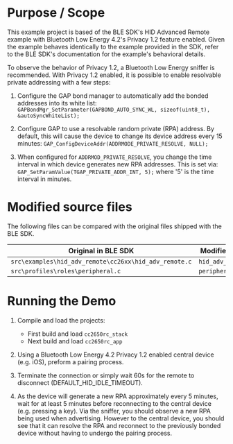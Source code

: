 Purpose / Scope
===============

This example project is based of the BLE SDK's HID Advanced Remote example with Bluetooth Low Energy 4.2's Privacy 1.2 feature enabled. Given the example behaves identically to the example provided in the SDK, refer to the BLE SDK's documentation for the example's behavioral details.

To observe the behavior of Privacy 1.2, a Bluetooth Low Energy sniffer is recommended. With Privacy 1.2 enabled, it is possible to enable resolvable private addressing with a few steps:

1. Configure the GAP bond manager to automatically add the bonded addresses into its white list: `GAPBondMgr_SetParameter(GAPBOND_AUTO_SYNC_WL, sizeof(uint8_t), &autoSyncWhiteList);`

1. Configure GAP to use a resolvable random private (RPA) address. By default, this will cause the device to change its device address every 15 minutes: `GAP_ConfigDeviceAddr(ADDRMODE_PRIVATE_RESOLVE, NULL);`

1. When configured for `ADDRMOD_PRIVATE_RESOLVE`, you change the time interval in which device generates new RPA addresses. This is set via: `GAP_SetParamValue(TGAP_PRIVATE_ADDR_INT, 5);` where '5' is the time interval in minutes.

# Modified source files
The following files can be compared with the original files shipped with the BLE SDK.

| Original in BLE SDK                                          | Modified for Privacy 1.2       |
| -------------------                                          | ------------------------       |
| `src\examples\hid_adv_remote\cc26xx\hid_adv_remote.c`        | `hid_adv_remote_privacy.c`     |
| `src\profiles\roles\peripheral.c`                            | `peripheral_privacy.c`         |

Running the Demo
================

1. Compile and load the projects:
    - First build and load `cc2650rc_stack`
    - Next build and load `cc2650rc_app`

1. Using a Bluetooth Low Energy 4.2 Privacy 1.2 enabled central device (e.g.  iOS), preform a pairing process.

1. Terminate the connection or simply wait 60s for the remote to disconnect (DEFAULT\_HID\_IDLE\_TIMEOUT).

1. As the device will generate a new RPA approximately every 5 minutes, wait for at least 5 minutes before reconnecting to the central device (e.g. pressing a key). Via the sniffer, you should observe a new RPA being used when advertising.  However to the central device, you should see that it can resolve the RPA and reconnect to the previously bonded device without having to undergo the pairing process.
